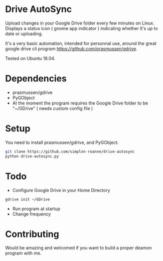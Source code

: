 # Drive AutoSync

Upload changes in your Google Drive folder every few minutes on Linux.
Displays a status icon ( gnome app indicator ) indicating whether it's up to date or uploading.

It's a very basic automation, intended for personnal use, around the great google drive cli program https://github.com/prasmussen/gdrive.

Tested on Ubuntu 18.04.

# Dependencies

- prasmussen/gdrive
- PyGObject 
- At the moment the program requires the Google Drive folder to be "~/GDrive" ( needs custom config file )

# Setup

You need to install prasmussen/gdrive, and PyGObject.

```bash
git clone https://github.com/simplon-roanne/drive-autosync
python drive-autosync.py
```

# Todo

- Configure Google Drive in your Home Directory
```
gdrive init ~/GDrive
```
- Run program at startup
- Change frequency

# Contributing

Would be amazing and welcomed if you want to build a proper deamon program with me.